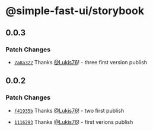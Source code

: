 # @simple-fast-ui/storybook

## 0.0.3

### Patch Changes

- [`7a8a322`](https://github.com/Lukis76/simple-fast-ui/commit/7a8a3227f775d4262b3c92026c6ed9870975e151) Thanks [@Lukis76](https://github.com/Lukis76)! - three first version publish

## 0.0.2

### Patch Changes

- [`f41935b`](https://github.com/Lukis76/simple-fast-ui/commit/f41935b60b11f4c8ac88c9782fc1fbe6e6180935) Thanks [@Lukis76](https://github.com/Lukis76)! - two first publish

- [`1116293`](https://github.com/Lukis76/simple-fast-ui/commit/1116293e3a3bdf17965f1e97cd346e2f45b8dbe9) Thanks [@Lukis76](https://github.com/Lukis76)! - first verions publish
